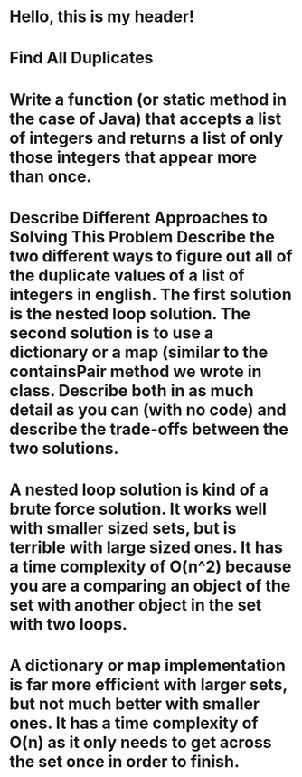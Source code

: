 # Hello, this is my header!
# Find All Duplicates
# Write a function (or static method in the case of Java) that accepts a list of integers and returns a list of only those integers that appear more than once.

# Describe Different Approaches to Solving This Problem   Describe the two different ways to figure out all of the duplicate values of a list of integers in english. The first solution is the nested loop solution. The second solution is to use a dictionary or a map (similar to the containsPair method we wrote in class. Describe both in as much detail as you can (with no code) and describe the trade-offs between the two solutions.

# A nested loop solution is kind of a brute force solution. It works well with smaller sized sets, but is terrible with large sized ones. It has a time complexity of O(n^2) because you are a comparing an object of the set with another object in the set with two loops.

# A dictionary or map implementation is far more efficient with larger sets, but not much better with smaller ones. It has a time complexity of O(n) as it only needs to get across the set once in order to finish. 
